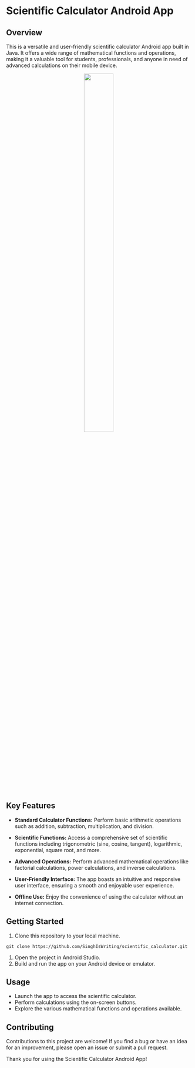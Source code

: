 # Scientific Calculator Android App

## Overview

This is a versatile and user-friendly scientific calculator Android app built in Java. It offers a wide range of mathematical functions and operations, making it a valuable tool for students, professionals, and anyone in need of advanced calculations on their mobile device.

<p align="center">
<img width="40%" height="50%" src="https://github.com/SinghIsWriting/scientific_calculator/assets/122283853/75317dd4-b45e-429e-b633-f462da86633b"/>
</a>
</p>


## Key Features

- **Standard Calculator Functions:** Perform basic arithmetic operations such as addition, subtraction, multiplication, and division.

- **Scientific Functions:** Access a comprehensive set of scientific functions including trigonometric (sine, cosine, tangent), logarithmic, exponential, square root, and more.

- **Advanced Operations:** Perform advanced mathematical operations like factorial calculations, power calculations, and inverse calculations.

- **User-Friendly Interface:** The app boasts an intuitive and responsive user interface, ensuring a smooth and enjoyable user experience.

- **Offline Use:** Enjoy the convenience of using the calculator without an internet connection.

## Getting Started

1. Clone this repository to your local machine.

```
git clone https://github.com/SinghIsWriting/scientific_calculator.git
```

1. Open the project in Android Studio.
2. Build and run the app on your Android device or emulator.

## Usage
* Launch the app to access the scientific calculator.
* Perform calculations using the on-screen buttons.
* Explore the various mathematical functions and operations available.

## Contributing
Contributions to this project are welcome! If you find a bug or have an idea for an improvement, please open an issue or submit a pull request.

Thank you for using the Scientific Calculator Android App!
